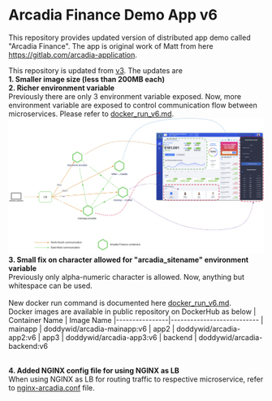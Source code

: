 # **Arcadia Finance Demo App v6**

This repository provides updated version of distributed app demo called "Arcadia Finance".
The app is original work of Matt from here https://gitlab.com/arcadia-application.

This repository is updated from [v3](https://github.com/doddywid/doddywid-demo-app-arcadia-finance-v3). The updates are\
**1. Smaller image size (less than 200MB each)**\
**2. Richer environment variable**\
   Previously there are only 3 environment variable exposed. Now, more environment variable are exposed to control communication flow between microservices.
   Please refer to [docker_run_v6.md](https://github.com/doddywid/doddywid-demo-app-arcadia-finance-v6/blob/main/docker_run_v6.md).
   ![alt text](https://github.com/doddywid/doddywid-demo-app-arcadia-finance-v6/blob/main/arcadia%20application%20flow.png)
**3. Small fix on character allowed for "arcadia_sitename" environment variable**\
   Previously only alpha-numeric character is allowed. Now, anything but whitespace can be used.
\
\
New docker run command is documented here [docker_run_v6.md](https://github.com/doddywid/doddywid-demo-app-arcadia-finance-v6/blob/main/docker_run_v6.md).\
Docker images are available in public repository on DockerHub as below
| Container Name | Image Name 
|----------------|---------------------------
| mainapp        | doddywid/arcadia-mainapp:v6
| app2           | doddywid/arcadia-app2:v6
| app3           | doddywid/arcadia-app3:v6
| backend        | doddywid/arcadia-backend:v6

\
**4. Added NGINX config file for using NGINX as LB**\
   When using NGINX as LB for routing traffic to respective microservice, refer to [nginx-arcadia.conf](https://github.com/doddywid/doddywid-demo-app-arcadia-finance-v6/blob/main/nginx-arcadia.conf) file.
